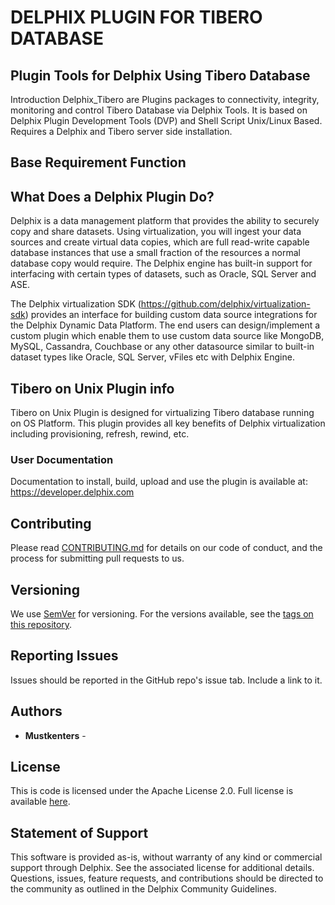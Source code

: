 # DELPHIX PLUGIN FOR TIBERO DATABASE

## Plugin Tools for Delphix Using Tibero Database


Introduction
Delphix_Tibero are Plugins packages to connectivity, integrity, monitoring and control Tibero Database via Delphix Tools. It is based on Delphix Plugin Development Tools (DVP) and Shell Script Unix/Linux Based. Requires a Delphix and Tibero server side installation.

## Base Requirement Function 


## What Does a Delphix Plugin Do?

Delphix is a data management platform that provides the ability to securely copy and share datasets. Using virtualization, you will ingest your data sources and create virtual data copies, which are full read-write capable database instances that use a small fraction of the resources a normal database copy would require. The Delphix engine has built-in support for interfacing with certain types of datasets, such as Oracle, SQL Server and ASE.

The Delphix virtualization SDK (https://github.com/delphix/virtualization-sdk) provides an interface for building custom data source integrations for the Delphix Dynamic Data Platform. The end users can design/implement a custom plugin which enable them to use custom data source like MongoDB, MySQL, Cassandra, Couchbase or any other datasource similar to built-in dataset types like Oracle, SQL Server, vFiles etc with Delphix Engine.

## Tibero on Unix Plugin info

Tibero on Unix Plugin is designed for virtualizing Tibero database running on OS Platform. This plugin provides all key benefits of Delphix virtualization including provisioning, refresh, rewind, etc.

### User Documentation

Documentation to install, build, upload and use the plugin is available at: https://developer.delphix.com

## Contributing

Please read [CONTRIBUTING.md](https://github.com/delphix/.github/blob/master/CONTRIBUTING.md) for details on our code of conduct, and the process for submitting pull requests to us.

## Versioning

We use [SemVer](http://semver.org/) for versioning. For the versions available, see the [tags on this repository](https://github.com/your/project/tags). 

## Reporting Issues

Issues should be reported in the GitHub repo's issue tab. Include a link to it.

## Authors

* **Mustkenters** - 

## License

This is code is licensed under the Apache License 2.0. Full license is available [here](./LICENSE).

## Statement of Support

This software is provided as-is, without warranty of any kind or commercial support through Delphix. See the associated license for additional details. Questions, issues, feature requests, and contributions should be directed to the community as outlined in the Delphix Community Guidelines.


